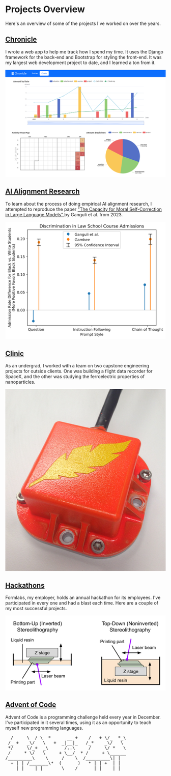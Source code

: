 # Projects Overview

Here's an overview of some of the projects I've worked on over the years.

<div class="side-by-side-container">
  <div class="side-by-side-content">
    <h2>
      <a href="https://github.com/rgambee/chronicle">
        Chronicle
      </a>
    </h2>
    <p>
      I wrote a web app to help me track how I spend my time. It uses the
      Django framework for the back-end and Bootstrap for styling the
      front-end. It was my largest web development project to date, and I
      learned a ton from it.
    </p>
  </div>
  <a
    class="side-by-side-content"
    href="https://github.com/rgambee/chronicle"
  >
    <img
      src="/media/chronicleCharts.png"
      alt="A screenshot of the various charts Chronicle shows to visualize your data"
    />
  </a>
</div>

<div class="side-by-side-container">
  <div class="side-by-side-content">
    <h2>
      <a href="https://github.com/rgambee/self-correction-reproduction">
        AI Alignment Research
      </a>
    </h2>
    <p>
      To learn about the process of doing empirical AI alignment research, I
      attempted to reproduce the paper
      <a href="https://arxiv.org/pdf/2302.07459.pdf">
        "The Capacity for Moral Self-Correction in Large Language Models"
      </a>
      by Ganguli et al. from 2023.
    </p>
  </div>
  <a
    class="side-by-side-content"
    href="https://github.com/rgambee/self-correction-reproduction"
  >
    <img
      src="/media/aiResearchPlot.svg"
      style="object-position: top left;"
      alt="A plot showing some of the results from my study compared to the original"
    />
  </a>
</div>

<div class="side-by-side-container">
  <div class="side-by-side-content">
    <h2>
      <a href="./clinic.html">
        Clinic
      </a>
    </h2>
    <p>
      As an undergrad, I worked with a team on two capstone engineering
      projects for outside clients. One was building a flight data recorder for
      SpaceX, and the other was studying the ferroelectric properties of
      nanoparticles.
    </p>
  </div>
  <a
    class="side-by-side-content"
    href="./clinic.html"
  >
    <img
      src="/media/housing.jpg"
      alt="The housing of one of our final prototypes for the SpaceX project"
    />
  </a>
</div>

<div class="side-by-side-container">
  <div class="side-by-side-content">
    <h2>
      <a href="./hackathon.html">
        Hackathons
      </a>
    </h2>
    <p>
      Formlabs, my employer, holds an annual hackathon for its employees. I've
      participated in every one and had a blast each time. Here are a couple of
      my most successful projects.
    </p>
  </div>
  <a
    class="side-by-side-content"
    href="./hackathon.html"
  >
    <img
      src="/media/slaComparison.svg"
      alt="Diagram of an inverted SLA printer I helped build"
    />
  </a>
</div>

<div class="side-by-side-container">
  <div class="side-by-side-content">
    <h2>
      <a href="./aoc.html">
        Advent of Code
      </a>
    </h2>
    <p>
      Advent of Code is a programming challenge held every year in December.
      I've participated in it several times, using it as an opportunity to
      teach myself new programming languages.
    </p>
  </div>
  <pre class="side-by-side-content">
  /     \  / \  *      __ +    /   + \/_  *_\
 /_ +   _\/   \   +  _|__|_   /_*    _\/   \ 
 */     \/_+  _\      /..\     /     \/ *   \
 /     * \/   \     + \__/  * /     + \______
/_________\    \     /    \  /_________\| |  
  + | | /_______\*  (      )   * | | +  | |  
____|_|____|_|_______\____/______|_|____|_|__
</pre>
</div>
